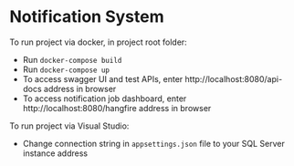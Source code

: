 # Notification System

To run project via docker, in project root folder:
* Run `docker-compose build`
* Run `docker-compose up`
* To access swagger UI and test APIs, enter http://localhost:8080/api-docs address in browser
* To access notification job dashboard, enter http://localhost:8080/hangfire address in browser

To run project via Visual Studio:
* Change connection string in `appsettings.json` file to your SQL Server instance address 
